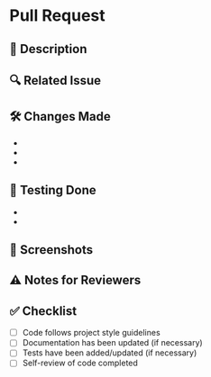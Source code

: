 # Pull Request

## 📝 Description
<!--
Provide a clear and concise description of your changes
-->

## 🔍 Related Issue
<!--
Link to the issue this PR addresses (if applicable)
Format: Fixes #123 or Relates to #456
-->

## 🛠️ Changes Made
<!--
List the key changes made in this PR
-->

- 
- 
- 

## 🧪 Testing Done
<!--
Describe the tests you've performed to verify your changes
-->

- 
- 

## 📸 Screenshots
<!--
If applicable, add screenshots to help explain your changes
-->

## ⚠️ Notes for Reviewers
<!--
Any specific areas you'd like reviewers to focus on or important context they should know
-->

## ✅ Checklist
<!--
Mark completed items with an [x]
-->

- [ ] Code follows project style guidelines
- [ ] Documentation has been updated (if necessary)
- [ ] Tests have been added/updated (if necessary)
- [ ] Self-review of code completed
